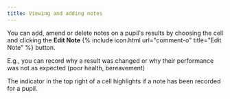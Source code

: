 ```yaml
---
title: Viewing and adding notes
---
```


You can add, amend or delete notes on a pupil's results by choosing the cell and clicking the **Edit Note** {% include icon.html url="comment-o" title="Edit Note" %} button.

E.g., you can record why a result was changed or why their performance was not as expected (poor health, bereavement)

The indicator in the top right of a cell highlights if a note has been recorded for a pupil.